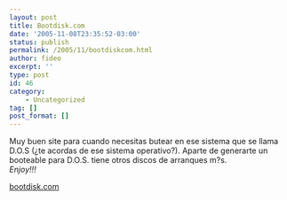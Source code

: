 ```yaml
---
layout: post
title: Bootdisk.com
date: '2005-11-08T23:35:52-03:00'
status: publish
permalink: /2005/11/bootdiskcom.html
author: fideo
excerpt: ''
type: post
id: 46
category:
    - Uncategorized
tag: []
post_format: []
---
```

Muy buen site para cuando necesitas butear en ese sistema que se llama D.O.S (¿te acordas de ese sistema operativo?).
Aparte de generarte un booteable para D.O.S. tiene otros discos de arranques m?s.  
*Enjoy!!!*

[bootdisk.com](http://www.bootdisk.com)
